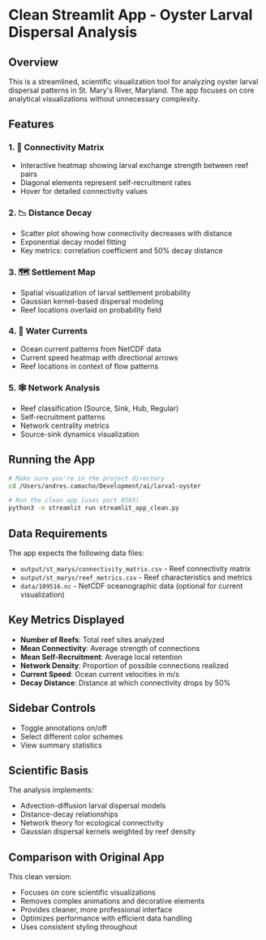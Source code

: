 # Clean Streamlit App - Oyster Larval Dispersal Analysis

## Overview
This is a streamlined, scientific visualization tool for analyzing oyster larval dispersal patterns in St. Mary's River, Maryland. The app focuses on core analytical visualizations without unnecessary complexity.

## Features

### 1. 🔗 Connectivity Matrix
- Interactive heatmap showing larval exchange strength between reef pairs
- Diagonal elements represent self-recruitment rates
- Hover for detailed connectivity values

### 2. 📉 Distance Decay
- Scatter plot showing how connectivity decreases with distance
- Exponential decay model fitting
- Key metrics: correlation coefficient and 50% decay distance

### 3. 🗺️ Settlement Map
- Spatial visualization of larval settlement probability
- Gaussian kernel-based dispersal modeling
- Reef locations overlaid on probability field

### 4. 🌊 Water Currents
- Ocean current patterns from NetCDF data
- Current speed heatmap with directional arrows
- Reef locations in context of flow patterns

### 5. 🕸️ Network Analysis
- Reef classification (Source, Sink, Hub, Regular)
- Self-recruitment patterns
- Network centrality metrics
- Source-sink dynamics visualization

## Running the App

```bash
# Make sure you're in the project directory
cd /Users/andres.camacho/Development/ai/larval-oyster

# Run the clean app (uses port 8503)
python3 -m streamlit run streamlit_app_clean.py
```

## Data Requirements
The app expects the following data files:
- `output/st_marys/connectivity_matrix.csv` - Reef connectivity matrix
- `output/st_marys/reef_metrics.csv` - Reef characteristics and metrics
- `data/109516.nc` - NetCDF oceanographic data (optional for current visualization)

## Key Metrics Displayed
- **Number of Reefs**: Total reef sites analyzed
- **Mean Connectivity**: Average strength of connections
- **Mean Self-Recruitment**: Average local retention
- **Network Density**: Proportion of possible connections realized
- **Current Speed**: Ocean current velocities in m/s
- **Decay Distance**: Distance at which connectivity drops by 50%

## Sidebar Controls
- Toggle annotations on/off
- Select different color schemes
- View summary statistics

## Scientific Basis
The analysis implements:
- Advection-diffusion larval dispersal models
- Distance-decay relationships
- Network theory for ecological connectivity
- Gaussian dispersal kernels weighted by reef density

## Comparison with Original App
This clean version:
- Focuses on core scientific visualizations
- Removes complex animations and decorative elements
- Provides cleaner, more professional interface
- Optimizes performance with efficient data handling
- Uses consistent styling throughout
